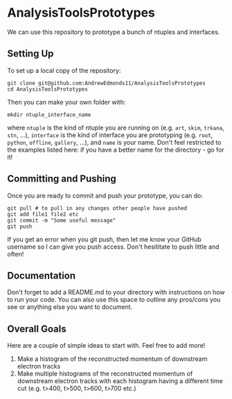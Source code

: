 # AnalysisToolsPrototypes
We can use this repository to prototype a bunch of ntuples and interfaces.

## Setting Up

To set up a local copy of the repository:

```
git clone git@github.com:AndrewEdmonds11/AnalysisToolsPrototypes
cd AnalysisToolsPrototypes
```

Then you can make your own folder with:

```
mkdir ntuple_interface_name
```

where ```ntuple``` is the kind of ntuple you are running on (e.g. ```art```, ```skim```, ```trkana```, ```stn```, ...), ```interface``` is the kind of interface you are prototyping (e.g.  ```root```, ```python```, ```offline```, ```gallery```, ...), and ```name``` is your name. Don't feel restricted to the examples listed here: if you have a better name for the directory - go for it!

## Committing and Pushing

Once you are ready to commit and push your prototype, you can do:

```
git pull # to pull in any changes other people have pushed
git add file1 file2 etc
git commit -m "Some useful message"
git push
```

If you get an error when you git push, then let me know your GitHub username so I can give you push access. Don't hesititate to push little and often!

## Documentation
Don't forget to add a README.md to your directory with instructions on how to run your code. You can also use this space to outline any pros/cons you see or anything else you want to document.

## Overall Goals
Here are a couple of simple ideas to start with. Feel free to add more!

1. Make a histogram of the reconstructed momentum of downstream electron tracks
1. Make multiple histograms of the reconstructed momentum of downstream electron tracks with each histogram having a different time cut (e.g. t>400, t>500, t>600, t>700 etc.)
